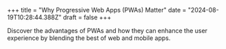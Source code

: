 +++
title = "Why Progressive Web Apps (PWAs) Matter"
date = "2024-08-19T10:28:44.388Z"
draft = false
+++

  Discover the advantages of PWAs and how they can enhance the user experience by blending the best of web and mobile apps.
        